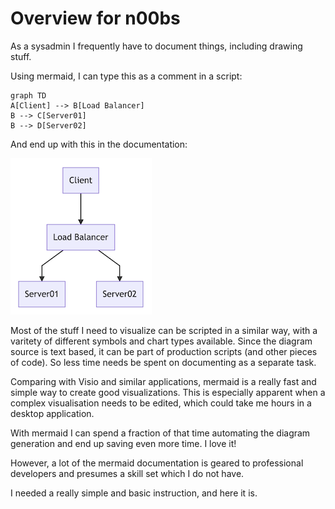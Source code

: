# Overview for n00bs

As a sysadmin I frequently have to document things, including drawing stuff.

Using mermaid, I can type this as a comment in a script:

```
graph TD
A[Client] --> B[Load Balancer]
B --> C[Server01]
B --> D[Server02]
```

And end up with this in the documentation:

![Flowchart](./img/n00b-firstFlow.png)

Most of the stuff I need to visualize can be scripted in a similar way, with a varitety of different symbols and chart types available. Since the diagram source is text based, it can be part of production scripts (and other pieces of code). So less time needs be spent on documenting as a separate task.

Comparing with Visio and similar applications, mermaid is a really fast and simple way to create good visualizations. This is especially apparent when a complex visualisation needs to be edited, which could take me hours in a desktop application.

With mermaid I can spend a fraction of that time automating the diagram generation and end up saving even more time. I love it!


However, a lot of the mermaid documentation is geared to professional developers and presumes a skill set which I do not have.

I needed a really simple and basic instruction, and here it is.
